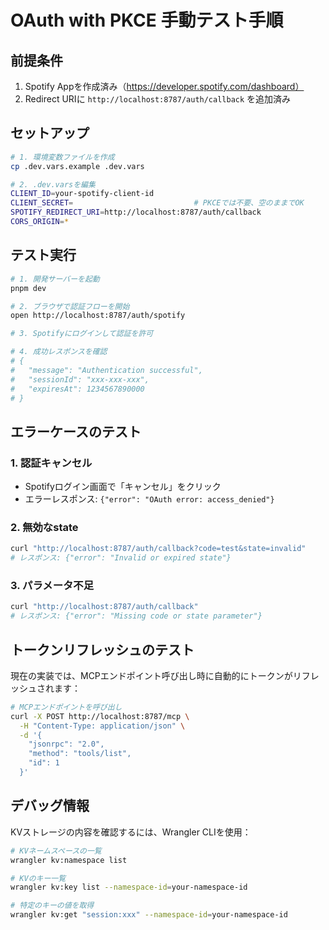 # OAuth with PKCE 手動テスト手順

## 前提条件

1. Spotify Appを作成済み（https://developer.spotify.com/dashboard）
2. Redirect URIに `http://localhost:8787/auth/callback` を追加済み

## セットアップ

```bash
# 1. 環境変数ファイルを作成
cp .dev.vars.example .dev.vars

# 2. .dev.varsを編集
CLIENT_ID=your-spotify-client-id
CLIENT_SECRET=                           # PKCEでは不要、空のままでOK
SPOTIFY_REDIRECT_URI=http://localhost:8787/auth/callback
CORS_ORIGIN=*
```

## テスト実行

```bash
# 1. 開発サーバーを起動
pnpm dev

# 2. ブラウザで認証フローを開始
open http://localhost:8787/auth/spotify

# 3. Spotifyにログインして認証を許可

# 4. 成功レスポンスを確認
# {
#   "message": "Authentication successful",
#   "sessionId": "xxx-xxx-xxx",
#   "expiresAt": 1234567890000
# }
```

## エラーケースのテスト

### 1. 認証キャンセル
- Spotifyログイン画面で「キャンセル」をクリック
- エラーレスポンス: `{"error": "OAuth error: access_denied"}`

### 2. 無効なstate
```bash
curl "http://localhost:8787/auth/callback?code=test&state=invalid"
# レスポンス: {"error": "Invalid or expired state"}
```

### 3. パラメータ不足
```bash
curl "http://localhost:8787/auth/callback"
# レスポンス: {"error": "Missing code or state parameter"}
```

## トークンリフレッシュのテスト

現在の実装では、MCPエンドポイント呼び出し時に自動的にトークンがリフレッシュされます：

```bash
# MCPエンドポイントを呼び出し
curl -X POST http://localhost:8787/mcp \
  -H "Content-Type: application/json" \
  -d '{
    "jsonrpc": "2.0",
    "method": "tools/list",
    "id": 1
  }'
```

## デバッグ情報

KVストレージの内容を確認するには、Wrangler CLIを使用：

```bash
# KVネームスペースの一覧
wrangler kv:namespace list

# KVのキー一覧
wrangler kv:key list --namespace-id=your-namespace-id

# 特定のキーの値を取得
wrangler kv:get "session:xxx" --namespace-id=your-namespace-id
```